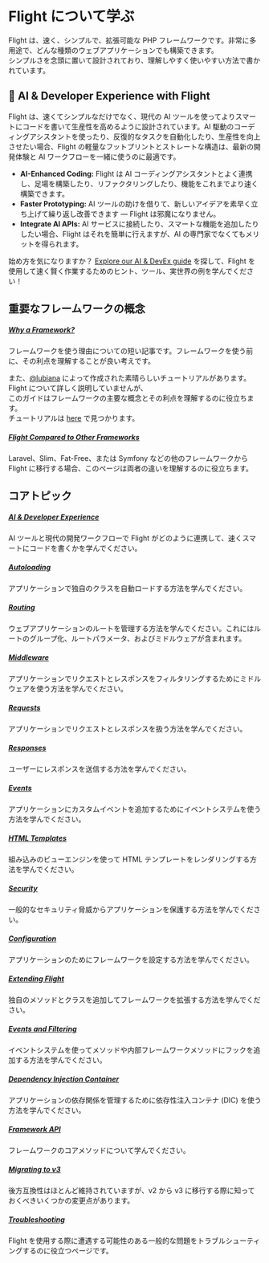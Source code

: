 # Flight について学ぶ

Flight は、速く、シンプルで、拡張可能な PHP フレームワークです。非常に多用途で、どんな種類のウェブアプリケーションでも構築できます。  
シンプルさを念頭に置いて設計されており、理解しやすく使いやすい方法で書かれています。

## 🚀 AI & Developer Experience with Flight

Flight は、速くてシンプルなだけでなく、現代の AI ツールを使ってよりスマートにコードを書いて生産性を高めるように設計されています。AI 駆動のコーディングアシスタントを使ったり、反復的なタスクを自動化したり、生産性を向上させたい場合、Flight の軽量なフットプリントとストレートな構造は、最新の開発体験と AI ワークフローを一緒に使うのに最適です。

- **AI-Enhanced Coding:** Flight は AI コーディングアシスタントとよく連携し、足場を構築したり、リファクタリングしたり、機能をこれまでより速く構築できます。
- **Faster Prototyping:** AI ツールの助けを借りて、新しいアイデアを素早く立ち上げて繰り返し改善できます — Flight は邪魔になりません。
- **Integrate AI APIs:** AI サービスに接続したり、スマートな機能を追加したりしたい場合、Flight はそれを簡単に行えますが、AI の専門家でなくてもメリットを得られます。

始め方を気になりますか？ [Explore our AI & DevEx guide](/learn/ai) を探して、Flight を使用して速く賢く作業するためのヒント、ツール、実世界の例を学んでください！

## 重要なフレームワークの概念

##### [Why a Framework?](/learn/why-frameworks)

フレームワークを使う理由についての短い記事です。フレームワークを使う前に、その利点を理解することが良い考えです。

また、[@lubiana](https://git.php.fail/lubiana) によって作成された素晴らしいチュートリアルがあります。Flight について詳しく説明していませんが、  
このガイドはフレームワークの主要な概念とその利点を理解するのに役立ちます。  
チュートリアルは [here](https://git.php.fail/lubiana/no-framework-tutorial/src/branch/master/README.md) で見つかります。

##### [Flight Compared to Other Frameworks](/learn/flight-vs-another-framework)
Laravel、Slim、Fat-Free、または Symfony などの他のフレームワークから Flight に移行する場合、このページは両者の違いを理解するのに役立ちます。

## コアトピック

##### [AI & Developer Experience](/learn/ai)
AI ツールと現代の開発ワークフローで Flight がどのように連携して、速くスマートにコードを書くかを学んでください。

##### [Autoloading](/learn/autoloading)

アプリケーションで独自のクラスを自動ロードする方法を学んでください。

##### [Routing](/learn/routing)

ウェブアプリケーションのルートを管理する方法を学んでください。これにはルートのグループ化、ルートパラメータ、およびミドルウェアが含まれます。

##### [Middleware](/learn/middleware)

アプリケーションでリクエストとレスポンスをフィルタリングするためにミドルウェアを使う方法を学んでください。

##### [Requests](/learn/requests)

アプリケーションでリクエストとレスポンスを扱う方法を学んでください。

##### [Responses](/learn/responses)

ユーザーにレスポンスを送信する方法を学んでください。

##### [Events](/learn/events)

アプリケーションにカスタムイベントを追加するためにイベントシステムを使う方法を学んでください。

##### [HTML Templates](/learn/templates)

組み込みのビューエンジンを使って HTML テンプレートをレンダリングする方法を学んでください。

##### [Security](/learn/security)

一般的なセキュリティ脅威からアプリケーションを保護する方法を学んでください。

##### [Configuration](/learn/configuration)

アプリケーションのためにフレームワークを設定する方法を学んでください。

##### [Extending Flight](/learn/extending)

独自のメソッドとクラスを追加してフレームワークを拡張する方法を学んでください。

##### [Events and Filtering](/learn/filtering)

イベントシステムを使ってメソッドや内部フレームワークメソッドにフックを追加する方法を学んでください。

##### [Dependency Injection Container](/learn/dependency-injection-container)

アプリケーションの依存関係を管理するために依存性注入コンテナ (DIC) を使う方法を学んでください。

##### [Framework API](/learn/api)

フレームワークのコアメソッドについて学んでください。

##### [Migrating to v3](/learn/migrating-to-v3)
後方互換性はほとんど維持されていますが、v2 から v3 に移行する際に知っておくべきいくつかの変更点があります。

##### [Troubleshooting](/learn/troubleshooting)
Flight を使用する際に遭遇する可能性のある一般的な問題をトラブルシューティングするのに役立つページです。